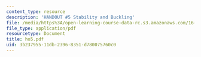 ```yaml
---
content_type: resource
description: 'HANDOUT #5 Stability and Buckling'
file: /media/https%3A/open-learning-course-data-rc.s3.amazonaws.com/16-20-structural-mechanics-fall-2002/3b23795511db23968351d780075760c0_ho5.pdf
file_type: application/pdf
resourcetype: Document
title: ho5.pdf
uid: 3b237955-11db-2396-8351-d780075760c0
---
```

